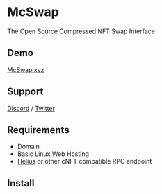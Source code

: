 # McSwap
The Open Source Compressed NFT Swap Interface

## Demo
[McSwap.xyz](https://mcswap.xyz)

## Support
[Discord](https://discord.com/invite/mcdegensdao) / [Twitter](https://twitter.com/McDegensDAO)

## Requirements
* Domain
* Basic Linux Web Hosting
* [Helius](https://www.helius.dev) or other cNFT compatible RPC endpoint

## Install
